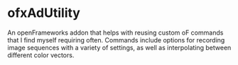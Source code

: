 # ofxAdUtility

An openFrameworks addon that helps with reusing custom oF commands that I find myself requiring often. Commands include options for recording image sequences with a variety of settings, as well as interpolating between different color vectors.